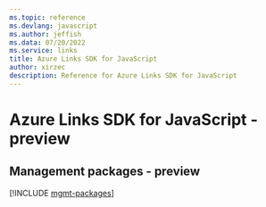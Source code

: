 ```yaml
---
ms.topic: reference
ms.devlang: javascript
ms.author: jeffish
ms.data: 07/20/2022
ms.service: links
title: Azure Links SDK for JavaScript
author: xirzec
description: Reference for Azure Links SDK for JavaScript
---
```

# Azure Links SDK for JavaScript - preview

## Management packages - preview
[!INCLUDE [mgmt-packages](links-mgmt-index.md)]
